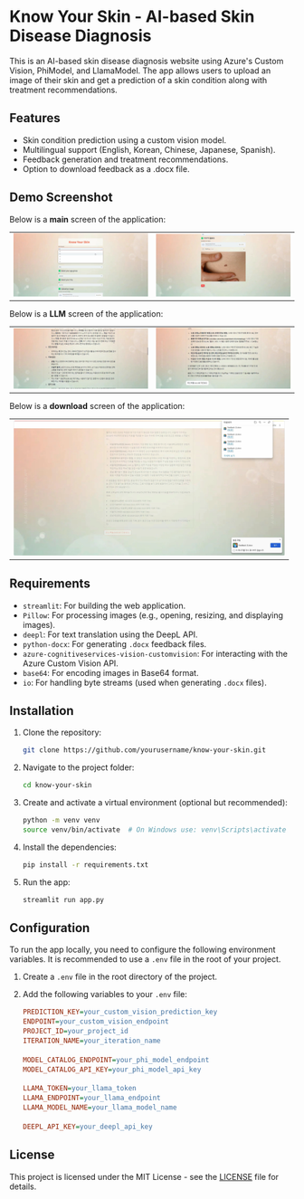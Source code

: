 # Know Your Skin - AI-based Skin Disease Diagnosis 

This is an AI-based skin disease diagnosis website using Azure's Custom Vision, PhiModel, and LlamaModel. The app allows users to upload an image of their skin and get a prediction of a skin condition along with treatment recommendations.

## Features
- Skin condition prediction using a custom vision model.
- Multilingual support (English, Korean, Chinese, Japanese, Spanish).
- Feedback generation and treatment recommendations.
- Option to download feedback as a .docx file.

## Demo Screenshot

Below is a <b>main</b> screen of the application:

<table>
  <tr>
    <td><img src="data/img/main screen.png" width="500" alt="Demo Screenshot 1"/></td>
    <td><img src="data/img/upload and prediction.png" width="500" alt="Demo Screenshot 2"/></td>
  </tr>
</table>

Below is a <b>LLM</b> screen of the application:

<table>
  <tr>
    <td><img src="data/img/LLM1.png" width="500" alt="Demo Screenshot 1"/></td>
    <td><img src="data/img/LLM2.png" width="500" alt="Demo Screenshot 2"/></td>
  </tr>
</table>

Below is a <b>download</b> screen of the application:

<table>
  <tr>
    <td><img src="data/img/download as docx.png" width="480" alt="Demo Screenshot 1"/></td>
  </tr>
</table>


## Requirements
- `streamlit`: For building the web application.
- `Pillow`: For processing images (e.g., opening, resizing, and displaying images).
- `deepl`: For text translation using the DeepL API.
- `python-docx`: For generating `.docx` feedback files.
- `azure-cognitiveservices-vision-customvision`: For interacting with the Azure Custom Vision API.
- `base64`: For encoding images in Base64 format.
- `io`: For handling byte streams (used when generating `.docx` files).

## Installation

1. Clone the repository:
   ```bash
   git clone https://github.com/yourusername/know-your-skin.git
2. Navigate to the project folder:
   ```bash
   cd know-your-skin
3. Create and activate a virtual environment (optional but recommended):
   ```bash
   python -m venv venv
   source venv/bin/activate  # On Windows use: venv\Scripts\activate
4. Install the dependencies:
   ```bash
   pip install -r requirements.txt
5. Run the app:
   ```bash
   streamlit run app.py

## Configuration

To run the app locally, you need to configure the following environment variables. It is recommended to use a `.env` file in the root of your project.

1. Create a `.env` file in the root directory of the project.

2. Add the following variables to your `.env` file:

   ```ini
   PREDICTION_KEY=your_custom_vision_prediction_key
   ENDPOINT=your_custom_vision_endpoint
   PROJECT_ID=your_project_id
   ITERATION_NAME=your_iteration_name

   MODEL_CATALOG_ENDPOINT=your_phi_model_endpoint
   MODEL_CATALOG_API_KEY=your_phi_model_api_key

   LLAMA_TOKEN=your_llama_token
   LLAMA_ENDPOINT=your_llama_endpoint
   LLAMA_MODEL_NAME=your_llama_model_name

   DEEPL_API_KEY=your_deepl_api_key

## License
This project is licensed under the MIT License - see the [LICENSE](LICENSE) file for details.
